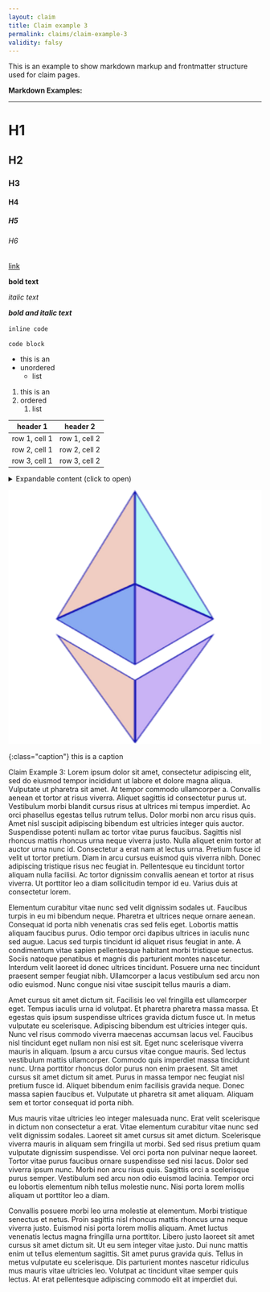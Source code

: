 ```yaml
---
layout: claim
title: Claim example 3
permalink: claims/claim-example-3
validity: falsy
---
```


This is an example to show markdown markup and frontmatter structure used for claim pages.



**Markdown Examples:**

---

# H1

## H2

### H3

#### H4

##### H5

###### H6

[link](/t/test/)

**bold text**

*italic text*

__*bold and italic text*__

`inline code`

```
code block
```

- this is an
- unordered
    - list

1. this is an
1. ordered
    1. list

header 1      | header 2
--------------|--------------
row 1, cell 1 | row 1, cell 2
row 2, cell 1 | row 2, cell 2
row 3, cell 1 | row 3, cell 2

<details markdown="1">
  <summary>Expandable content (click to open)</summary>
  Peek a boo!

  - I
    - see
      - you
</details>


![](/assets/img/logo.png)


{:class="caption"}
this is a caption


Claim Example 3: Lorem ipsum dolor sit amet, consectetur adipiscing elit, sed do eiusmod tempor incididunt ut labore et dolore magna aliqua. Vulputate ut pharetra sit amet. At tempor commodo ullamcorper a. Convallis aenean et tortor at risus viverra. Aliquet sagittis id consectetur purus ut. Vestibulum morbi blandit cursus risus at ultrices mi tempus imperdiet. Ac orci phasellus egestas tellus rutrum tellus. Dolor morbi non arcu risus quis. Amet nisl suscipit adipiscing bibendum est ultricies integer quis auctor. Suspendisse potenti nullam ac tortor vitae purus faucibus. Sagittis nisl rhoncus mattis rhoncus urna neque viverra justo. Nulla aliquet enim tortor at auctor urna nunc id. Consectetur a erat nam at lectus urna. Pretium fusce id velit ut tortor pretium. Diam in arcu cursus euismod quis viverra nibh. Donec adipiscing tristique risus nec feugiat in. Pellentesque eu tincidunt tortor aliquam nulla facilisi. Ac tortor dignissim convallis aenean et tortor at risus viverra. Ut porttitor leo a diam sollicitudin tempor id eu. Varius duis at consectetur lorem.

Elementum curabitur vitae nunc sed velit dignissim sodales ut. Faucibus turpis in eu mi bibendum neque. Pharetra et ultrices neque ornare aenean. Consequat id porta nibh venenatis cras sed felis eget. Lobortis mattis aliquam faucibus purus. Odio tempor orci dapibus ultrices in iaculis nunc sed augue. Lacus sed turpis tincidunt id aliquet risus feugiat in ante. A condimentum vitae sapien pellentesque habitant morbi tristique senectus. Sociis natoque penatibus et magnis dis parturient montes nascetur. Interdum velit laoreet id donec ultrices tincidunt. Posuere urna nec tincidunt praesent semper feugiat nibh. Ullamcorper a lacus vestibulum sed arcu non odio euismod. Nunc congue nisi vitae suscipit tellus mauris a diam.

Amet cursus sit amet dictum sit. Facilisis leo vel fringilla est ullamcorper eget. Tempus iaculis urna id volutpat. Et pharetra pharetra massa massa. Et egestas quis ipsum suspendisse ultrices gravida dictum fusce ut. In metus vulputate eu scelerisque. Adipiscing bibendum est ultricies integer quis. Nunc vel risus commodo viverra maecenas accumsan lacus vel. Faucibus nisl tincidunt eget nullam non nisi est sit. Eget nunc scelerisque viverra mauris in aliquam. Ipsum a arcu cursus vitae congue mauris. Sed lectus vestibulum mattis ullamcorper. Commodo quis imperdiet massa tincidunt nunc. Urna porttitor rhoncus dolor purus non enim praesent. Sit amet cursus sit amet dictum sit amet. Purus in massa tempor nec feugiat nisl pretium fusce id. Aliquet bibendum enim facilisis gravida neque. Donec massa sapien faucibus et. Vulputate ut pharetra sit amet aliquam. Aliquam sem et tortor consequat id porta nibh.

Mus mauris vitae ultricies leo integer malesuada nunc. Erat velit scelerisque in dictum non consectetur a erat. Vitae elementum curabitur vitae nunc sed velit dignissim sodales. Laoreet sit amet cursus sit amet dictum. Scelerisque viverra mauris in aliquam sem fringilla ut morbi. Sed sed risus pretium quam vulputate dignissim suspendisse. Vel orci porta non pulvinar neque laoreet. Tortor vitae purus faucibus ornare suspendisse sed nisi lacus. Dolor sed viverra ipsum nunc. Morbi non arcu risus quis. Sagittis orci a scelerisque purus semper. Vestibulum sed arcu non odio euismod lacinia. Tempor orci eu lobortis elementum nibh tellus molestie nunc. Nisi porta lorem mollis aliquam ut porttitor leo a diam.

Convallis posuere morbi leo urna molestie at elementum. Morbi tristique senectus et netus. Proin sagittis nisl rhoncus mattis rhoncus urna neque viverra justo. Euismod nisi porta lorem mollis aliquam. Amet luctus venenatis lectus magna fringilla urna porttitor. Libero justo laoreet sit amet cursus sit amet dictum sit. Ut eu sem integer vitae justo. Dui nunc mattis enim ut tellus elementum sagittis. Sit amet purus gravida quis. Tellus in metus vulputate eu scelerisque. Dis parturient montes nascetur ridiculus mus mauris vitae ultricies leo. Volutpat ac tincidunt vitae semper quis lectus. At erat pellentesque adipiscing commodo elit at imperdiet dui.